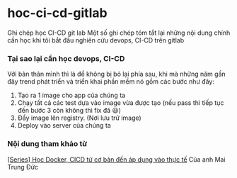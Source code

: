 # hoc-ci-cd-gitlab
Ghi chép học CI-CD git lab
Một số ghi chép tóm tắt lại những nội dung chính cần học khi tôi bắt đầu nghiên cứu devops, CI-CD trên gitlab

### Tại sao lại cần học devops, CI-CD
Với bản thân mình thì là để không bị bỏ lại phía sau, khi mà những năm gần đây trend phát triển và triển khai phần mềm nó gồm các bước như đây:
1. Tạo ra 1 image cho app của chúng ta
2. Chạy tất cả các test dựa vào image vừa được tạo (nếu pass thì tiếp tục đến bước 3 còn không thì fix đã 😃)
3. Đẩy image lên registry. (Nơi lưu trữ image) 
4. Deploy vào server của chúng ta

### Nội dung tham khảo từ
[[Series] Học Docker, CICD từ cơ bản đến áp dụng vào thực tế](https://viblo.asia/s/jeZ103QgKWz) Của anh Mai Trung Đức
